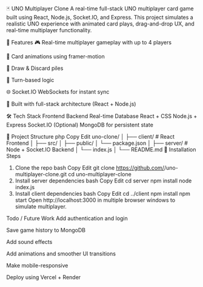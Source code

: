 🃏 UNO Multiplayer Clone
A real-time full-stack UNO multiplayer card game built using React, Node.js, Socket.IO, and Express. This project simulates a realistic UNO experience with animated card plays, drag-and-drop UX, and real-time multiplayer functionality.

<!-- Add demo gif or screenshot if you have one -->

🚀 Features
🎮 Real-time multiplayer gameplay with up to 4 players

🧠 Card animations using framer-motion

🎴 Draw & Discard piles

🔄 Turn-based logic

🌐 Socket.IO WebSockets for instant sync

🧰 Built with full-stack architecture (React + Node.js)

🛠️ Tech Stack
Frontend	Backend	Real-time	Database
React + CSS	Node.js + Express	Socket.IO	(Optional) MongoDB for persistent state

📂 Project Structure
php
Copy
Edit
uno-clone/
│
├── client/         # React Frontend
│   ├── src/
│   ├── public/
│   └── package.json
│
├── server/         # Node + Socket.IO Backend
│   └── index.js
│
└── README.md
🔧 Installation Steps
1. Clone the repo
bash
Copy
Edit
git clone https://github.com/<your-username>/uno-multiplayer-clone.git
cd uno-multiplayer-clone
2. Install server dependencies
bash
Copy
Edit
cd server
npm install
node index.js
3. Install client dependencies
bash
Copy
Edit
cd ../client
npm install
npm start
 Open http://localhost:3000 in multiple browser windows to simulate multiplayer.

 Todo / Future Work
 Add authentication and login

Save game history to MongoDB

Add sound effects

Add animations and smoother UI transitions

 Make mobile-responsive

 Deploy using Vercel + Render
